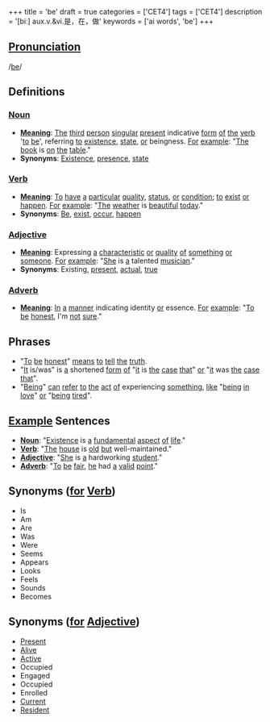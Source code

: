 +++
title = 'be'
draft = true
categories = ['CET4']
tags = ['CET4']
description = '[biː] aux.v.&vi.是，在，做'
keywords = ['ai words', 'be']
+++

## [Pronunciation](/en/post/pronunciation/)
/[be](/en/post/be/)/

## Definitions
### [Noun](/en/post/noun/)
- **[Meaning](/en/post/meaning/)**: [The](/en/post/the/) [third](/en/post/third/) [person](/en/post/person/) [singular](/en/post/singular/) [present](/en/post/present/) indicative [form](/en/post/form/) [of](/en/post/of/) [the](/en/post/the/) [verb](/en/post/verb/) '[to](/en/post/to/) [be](/en/post/be/)', referring [to](/en/post/to/) [existence](/en/post/existence/), [state](/en/post/state/), [or](/en/post/or/) beingness. [For](/en/post/for/) [example](/en/post/example/): "[The](/en/post/the/) [book](/en/post/book/) is [on](/en/post/on/) [the](/en/post/the/) [table](/en/post/table/)."
- **Synonyms**: [Existence](/en/post/existence/), [presence](/en/post/presence/), [state](/en/post/state/)

### [Verb](/en/post/verb/)
- **[Meaning](/en/post/meaning/)**: [To](/en/post/to/) [have](/en/post/have/) [a](/en/post/a/) [particular](/en/post/particular/) [quality](/en/post/quality/), [status](/en/post/status/), [or](/en/post/or/) [condition](/en/post/condition/); [to](/en/post/to/) [exist](/en/post/exist/) [or](/en/post/or/) [happen](/en/post/happen/). [For](/en/post/for/) [example](/en/post/example/): "[The](/en/post/the/) [weather](/en/post/weather/) is [beautiful](/en/post/beautiful/) [today](/en/post/today/)."
- **Synonyms**: [Be](/en/post/be/), [exist](/en/post/exist/), [occur](/en/post/occur/), [happen](/en/post/happen/)

### [Adjective](/en/post/adjective/)
- **[Meaning](/en/post/meaning/)**: Expressing [a](/en/post/a/) [characteristic](/en/post/characteristic/) [or](/en/post/or/) [quality](/en/post/quality/) [of](/en/post/of/) [something](/en/post/something/) [or](/en/post/or/) [someone](/en/post/someone/). [For](/en/post/for/) [example](/en/post/example/): "[She](/en/post/she/) is [a](/en/post/a/) talented [musician](/en/post/musician/)."
- **Synonyms**: Existing, [present](/en/post/present/), [actual](/en/post/actual/), [true](/en/post/true/)

### [Adverb](/en/post/adverb/)
- **[Meaning](/en/post/meaning/)**: [In](/en/post/in/) [a](/en/post/a/) [manner](/en/post/manner/) indicating identity [or](/en/post/or/) essence. [For](/en/post/for/) [example](/en/post/example/): "[To](/en/post/to/) [be](/en/post/be/) [honest](/en/post/honest/), I'm [not](/en/post/not/) [sure](/en/post/sure/)."

## Phrases
- "[To](/en/post/to/) [be](/en/post/be/) [honest](/en/post/honest/)" [means](/en/post/means/) [to](/en/post/to/) [tell](/en/post/tell/) [the](/en/post/the/) [truth](/en/post/truth/).
- "[It](/en/post/it/) is/was" is [a](/en/post/a/) shortened [form](/en/post/form/) [of](/en/post/of/) "[it](/en/post/it/) is [the](/en/post/the/) [case](/en/post/case/) [that](/en/post/that/)" [or](/en/post/or/) "[it](/en/post/it/) was [the](/en/post/the/) [case](/en/post/case/) [that](/en/post/that/)".
- "[Being](/en/post/being/)" [can](/en/post/can/) [refer](/en/post/refer/) [to](/en/post/to/) [the](/en/post/the/) [act](/en/post/act/) [of](/en/post/of/) experiencing [something](/en/post/something/), [like](/en/post/like/) "[being](/en/post/being/) [in](/en/post/in/) [love](/en/post/love/)" [or](/en/post/or/) "[being](/en/post/being/) [tired](/en/post/tired/)".

## [Example](/en/post/example/) Sentences
- **[Noun](/en/post/noun/)**: "[Existence](/en/post/existence/) is [a](/en/post/a/) [fundamental](/en/post/fundamental/) [aspect](/en/post/aspect/) [of](/en/post/of/) [life](/en/post/life/)."
- **[Verb](/en/post/verb/)**: "[The](/en/post/the/) [house](/en/post/house/) is [old](/en/post/old/) [but](/en/post/but/) well-maintained."
- **[Adjective](/en/post/adjective/)**: "[She](/en/post/she/) is [a](/en/post/a/) hardworking [student](/en/post/student/)."
- **[Adverb](/en/post/adverb/)**: "[To](/en/post/to/) [be](/en/post/be/) [fair](/en/post/fair/), [he](/en/post/he/) had [a](/en/post/a/) [valid](/en/post/valid/) [point](/en/post/point/)."

## Synonyms ([for](/en/post/for/) [Verb](/en/post/verb/))
- Is
- Am
- Are
- Was
- Were
- Seems
- Appears
- Looks
- Feels
- Sounds
- Becomes

## Synonyms ([for](/en/post/for/) [Adjective](/en/post/adjective/))
- [Present](/en/post/present/)
- [Alive](/en/post/alive/)
- [Active](/en/post/active/)
- Occupied
- Engaged
- Occupied
- Enrolled
- [Current](/en/post/current/)
- [Resident](/en/post/resident/)
